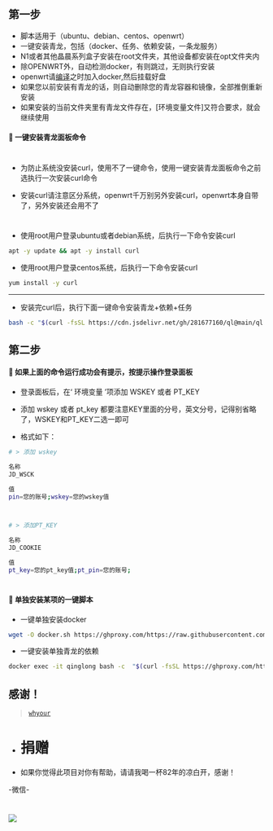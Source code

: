
## 第一步
- 脚本适用于（ubuntu、debian、centos、openwrt）
- 一键安装青龙，包括（docker、任务、依赖安装，一条龙服务）
- N1或者其他晶晨系列盒子安装在root文件夹，其他设备都安装在opt文件夹内
- 除OPENWRT外，自动检测docker，有则跳过，无则执行安装
- openwrt请[编译](https://github.com/281677160/build-actions)之时加入docker,然后挂载好盘
- 如果您以前安装有青龙的话，则自动删除您的青龙容器和镜像，全部推倒重新安装
- 如果安装的当前文件夹里有青龙文件存在，[环境变量文件]又符合要求，就会继续使用

#### 🚩 一键安装青龙面板命令
#
- 为防止系统没安装curl，使用不了一键命令，使用一键安装青龙面板命令之前选执行一次安装curl命令

- 安装curl请注意区分系统，openwrt千万别另外安装curl，openwrt本身自带了，另外安装还会用不了
#

- 使用root用户登录ubuntu或者debian系统，后执行一下命令安装curl
```sh
apt -y update && apt -y install curl
```

- 使用root用户登录centos系统，后执行一下命令安装curl
```sh
yum install -y curl
```



---
- 安装完curl后，执行下面一键命令安装青龙+依赖+任务
```sh
bash -c "$(curl -fsSL https://cdn.jsdelivr.net/gh/281677160/ql@main/ql.sh)"
```

## 第二步

#### 🚩 如果上面的命令运行成功会有提示，按提示操作登录面板


- 登录面板后，在‘ 环境变量 ’项添加 WSKEY 或者 PT_KEY

- 添加 wskey 或者 pt_key 都要注意KEY里面的分号，英文分号，记得别省略了，WSKEY和PT_KEY二选一即可

- 格式如下：

```sh
# > 添加 wskey

名称
JD_WSCK

值
pin=您的账号;wskey=您的wskey值



# > 添加PT_KEY

名称
JD_COOKIE

值
pt_key=您的pt_key值;pt_pin=您的账号;
```

#
#### 🚩 单独安装某项的一键脚本


- 一键单独安装docker
```sh
wget -O docker.sh https://ghproxy.com/https://raw.githubusercontent.com/281677160/ql/main/docker.sh && bash docker.sh
```

- 一键安装单独青龙的依赖
```sh
docker exec -it qinglong bash -c  "$(curl -fsSL https://ghproxy.com/https://raw.githubusercontent.com/281677160/ql/main/npm.sh)"
```
## 感谢！

> [`whyour`](https://github.com/whyour/qinglong)
#
- # 捐赠
- 如果你觉得此项目对你有帮助，请请我喝一杯82年的凉白开，感谢！

-微信-
# <img src="https://github.com/danshui-git/shuoming/blob/master/doc/weixin4.png" />
#
